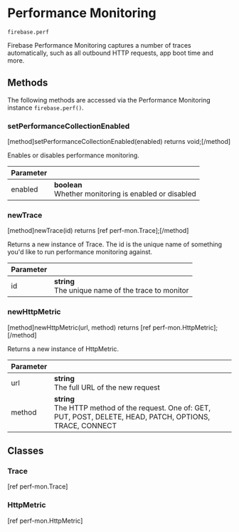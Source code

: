 # Performance Monitoring

```
firebase.perf
```

Firebase Performance Monitoring captures a number of traces automatically, such as all outbound HTTP requests, app boot time and more.

## Methods 

The following methods are accessed via the Performance Monitoring instance `firebase.perf()`.

### setPerformanceCollectionEnabled
[method]setPerformanceCollectionEnabled(enabled) returns void;[/method]

Enables or disables performance monitoring. 

| Parameter |         |
| --------- | ------- |
| enabled   | **boolean** <br />Whether monitoring is enabled or disabled |

### newTrace
[method]newTrace(id) returns [ref perf-mon.Trace];[/method]

Returns a new instance of Trace. The id is the unique name of something you'd like to run performance monitoring against.

| Parameter |         |
| --------- | ------- |
| id   | **string** <br /> The unique name of the trace to monitor |

### newHttpMetric
[method]newHttpMetric(url, method) returns [ref perf-mon.HttpMetric];[/method]

Returns a new instance of HttpMetric.

| Parameter |         |
| --------- | ------- |
| url   | **string** <br /> The full URL of the new request |
| method   | **string** <br /> The HTTP method of the request. One of: GET, PUT, POST, DELETE, HEAD, PATCH, OPTIONS, TRACE, CONNECT |

## Classes

### Trace

[ref perf-mon.Trace]

### HttpMetric

[ref perf-mon.HttpMetric]
